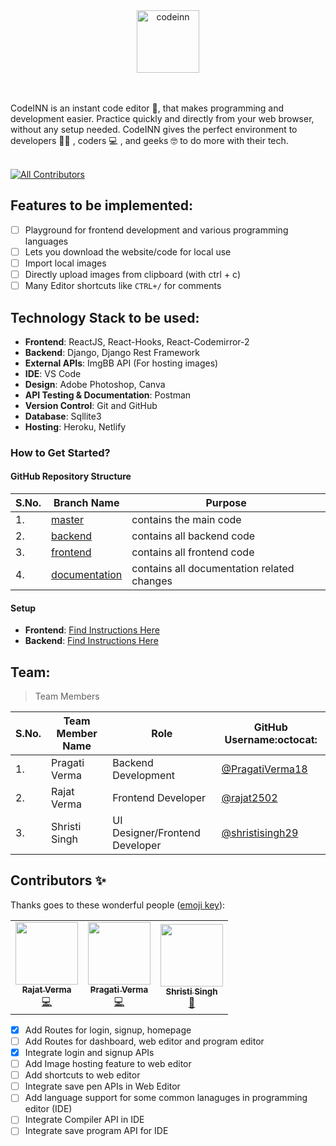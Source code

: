 <div align="center"> <img align="center" alt="codeinn" src="https://user-images.githubusercontent.com/42115530/92988202-e29fcb80-f4e6-11ea-8464-40a6d0bd5297.png" height='100'></div>

<br /><br />
CodeINN is an instant code editor :page_with_curl:, that makes programming and development easier. Practice quickly and directly from your web browser, without any setup needed. CodeINN gives the perfect environment to developers :man_technologist: , coders :computer: , and geeks :nerd_face: to do more with their tech.
<br /><br />

<!-- ALL-CONTRIBUTORS-BADGE:START - Do not remove or modify this section -->

[![All Contributors](https://img.shields.io/badge/all_contributors-3-orange.svg?style=flat-square)](#contributors-)

<!-- ALL-CONTRIBUTORS-BADGE:END -->

## Features to be implemented:

- [ ] Playground for frontend development and various programming languages
- [ ] Lets you download the website/code for local use
- [ ] Import local images
- [ ] Directly upload images from clipboard (with ctrl + c)
- [ ] Many Editor shortcuts like `CTRL+/` for comments

## Technology Stack to be used:

- **Frontend**: ReactJS, React-Hooks, React-Codemirror-2
- **Backend**: Django, Django Rest Framework
- **External APIs**: ImgBB API (For hosting images)
- **IDE**: VS Code
- **Design**: Adobe Photoshop, Canva
- **API Testing & Documentation**: Postman
- **Version Control**: Git and GitHub
- **Database**: Sqllite3
- **Hosting**: Heroku, Netlify

### How to Get Started?

#### GitHub Repository Structure

| S.No. | Branch Name                                                              | Purpose                                    |
| ----- | ------------------------------------------------------------------------ | ------------------------------------------ |
| 1.    | [master](https://github.com/rajat2502/CodeINN/tree/master)               | contains the main code                     |
| 2.    | [backend](https://github.com/rajat2502/CodeINN/tree/backend)             | contains all backend code                  |
| 3.    | [frontend](https://github.com/rajat2502/CodeINN/tree/frontend)           | contains all frontend code                 |
| 4.    | [documentation](https://github.com/rajat2502/CodeINN/tree/documentation) | contains all documentation related changes |

#### Setup

- **Frontend**: [Find Instructions Here](https://github.com/rajat2502/CodeINN/tree/frontend#quick-start)
- **Backend**: [Find Instructions Here](https://github.com/rajat2502/CodeINN/tree/backend#quick-start)

## Team:

> Team Members

| S.No. | Team Member Name | Role                           | GitHub Username:octocat:                             |
| ----- | ---------------- | ------------------------------ | ---------------------------------------------------- |
| 1.    | Pragati Verma    | Backend Development            | [@PragatiVerma18](https://github.com/PragatiVerma18) |
| 2.    | Rajat Verma      | Frontend Developer             | [@rajat2502](https://github.com/rajat2502)           |
| 3.    | Shristi Singh    | UI Designer/Frontend Developer | [@shristisingh29](https://github.com/shristisingh29) |

## Contributors ✨

Thanks goes to these wonderful people ([emoji key](https://allcontributors.org/docs/en/emoji-key)):

<!-- ALL-CONTRIBUTORS-LIST:START - Do not remove or modify this section -->
<!-- prettier-ignore-start -->
<!-- markdownlint-disable -->
<table>
  <tbody><tr>
    <td align="center"><a href="https://rajat2502.github.io/portfolio/"><img alt="" src="https://avatars2.githubusercontent.com/u/42200276?v=4" width="100px;"><br><sub><b>Rajat Verma</b></sub></a><br><a href="https://github.com/rajat2502/CodeINN/commits?author=rajat2502" title="Code">💻</a></td>
    <td align="center"><a href="https://www.linkedin.com/in/PragatiVerma18/"><img alt="" src="https://avatars2.githubusercontent.com/u/42115530?v=4" width="100px;"><br><sub><b>Pragati Verma</b></sub></a><br><a href="https://github.com/rajat2502/CodeINN/commits?author=PragatiVerma18" title="Code">💻</a></td>
    <td align="center"><a href="https://github.com/shristisingh29"><img alt="" src="https://avatars1.githubusercontent.com/u/44435610?v=4" width="100px;"><br><sub><b>Shristi Singh</b></sub></a><br><a href="#design-shristisingh29" title="Design">🎨</a></td>
  </tr>
</tbody></table>

<!-- markdownlint-enable -->
<!-- prettier-ignore-end -->

<!-- ALL-CONTRIBUTORS-LIST:END -->

- [x] Add Routes for login, signup, homepage
- [ ] Add Routes for dashboard, web editor and program editor
- [x] Integrate login and signup APIs
- [ ] Add Image hosting feature to web editor
- [ ] Add shortcuts to web editor
- [ ] Integrate save pen APIs in Web Editor
- [ ] Add language support for some common lanaguges in programming editor (IDE)
- [ ] Integrate Compiler API in IDE
- [ ] Integrate save program API for IDE
